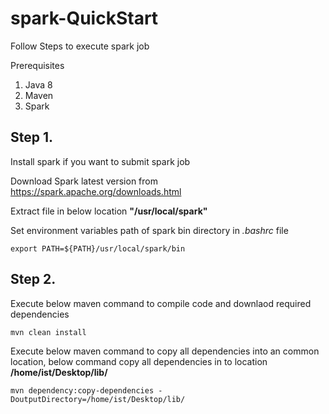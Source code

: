 # spark-QuickStart

Follow Steps to execute spark job

Prerequisites
1. Java 8
2. Maven
3. Spark

## Step 1. 
  Install spark if you want to submit spark job
  
  Download Spark latest version from https://spark.apache.org/downloads.html
  
  Extract file in below location
  **"/usr/local/spark"**
  
  Set environment variables path of spark bin directory in *.bashrc* file
  ```
  export PATH=${PATH}/usr/local/spark/bin
  ```
## Step 2.
  Execute below maven command to compile code and downlaod required dependencies
   ```
  mvn clean install
   ```
   Execute below maven command to copy all dependencies into an common location, below command copy all dependencies in to location **/home/ist/Desktop/lib/**
   ```
   mvn dependency:copy-dependencies -DoutputDirectory=/home/ist/Desktop/lib/
   ```
    
